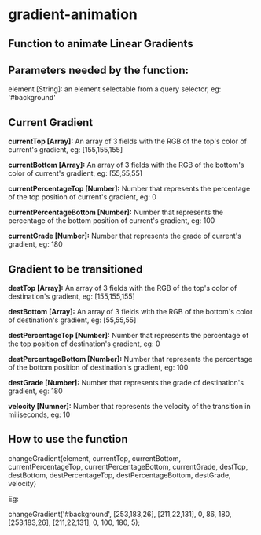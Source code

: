 # gradient-animation

## Function to animate Linear Gradients

## **Parameters needed by the function:**

element [String]: an element selectable from a query selector, eg: '#background'

## **Current Gradient**

**currentTop [Array]:** An array of 3 fields with the RGB of the top's color of current's gradient, eg: [155,155,155]

**currentBottom [Array]:** An array of 3 fields with the RGB of the bottom's color of current's gradient, eg: [55,55,55]

**currentPercentageTop [Number]:** Number that represents the percentage of the top position of current's gradient, eg: 0

**currentPercentageBottom [Number]:** Number that represents the percentage of the bottom position of current's gradient, eg: 100

**currentGrade [Number]:** Number that represents the grade of current's gradient, eg: 180

## **Gradient to be transitioned**

**destTop [Array]:** An array of 3 fields with the RGB of the top's color of destination's gradient, eg: [155,155,155]

**destBottom [Array]:** An array of 3 fields with the RGB of the bottom's color of destination's gradient, eg: [55,55,55]

**destPercentageTop [Number]:** Number that represents the percentage of the top position of destination's gradient, eg: 0

**destPercentageBottom [Number]:** Number that represents the percentage of the bottom position of destination's gradient, eg: 100

**destGrade [Number]:** Number that represents the grade of destination's gradient, eg: 180

**velocity [Numner]:** Number that represents the velocity of the transition in miliseconds, eg: 10

## **How to use the function**

changeGradient(element, currentTop, currentBottom, currentPercentageTop, currentPercentageBottom, currentGrade, destTop, destBottom, destPercentageTop, destPercentageBottom, destGrade, velocity)

Eg:

changeGradient('#background', [253,183,26], [211,22,131], 0, 86, 180, [253,183,26], [211,22,131], 0, 100, 180, 5);
